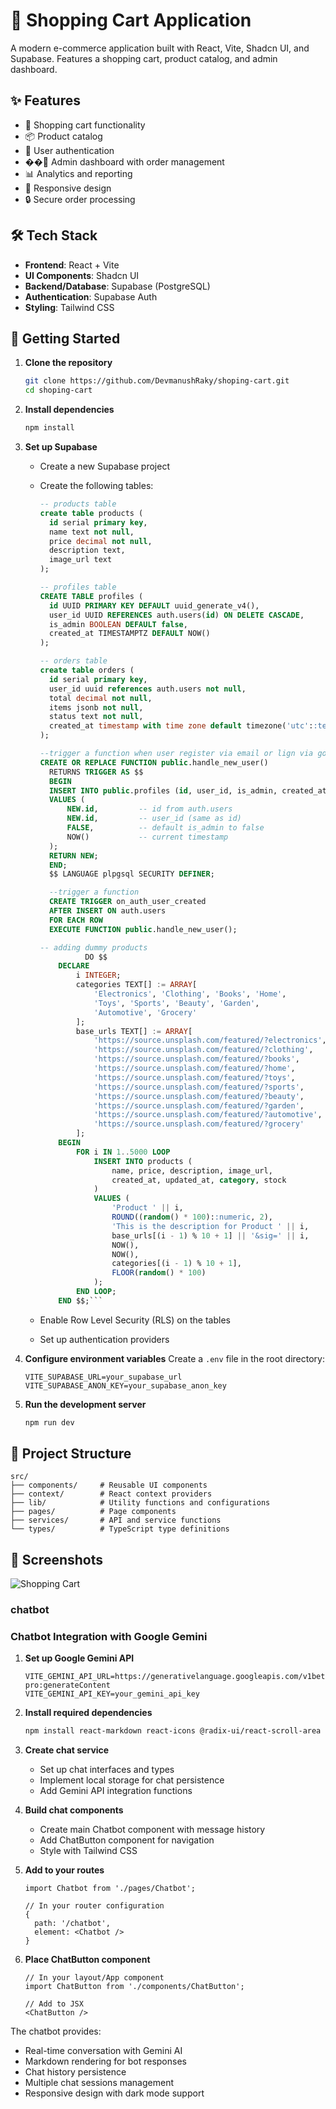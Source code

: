 # 🚀 Shopping Cart Application

A modern e-commerce application built with React, Vite, Shadcn UI, and Supabase. Features a shopping cart, product catalog, and admin dashboard.

## ✨ Features

- 🛒 Shopping cart functionality
- 📦 Product catalog
- 👤 User authentication
- ��‍💼 Admin dashboard with order management
- 📊 Analytics and reporting
- 📱 Responsive design
- 🔒 Secure order processing

## 🛠️ Tech Stack

- **Frontend**: React + Vite
- **UI Components**: Shadcn UI
- **Backend/Database**: Supabase (PostgreSQL)
- **Authentication**: Supabase Auth
- **Styling**: Tailwind CSS

## 🚀 Getting Started

1. **Clone the repository**

    ```bash
    git clone https://github.com/DevmanushRaky/shoping-cart.git
    cd shoping-cart
    ```

2. **Install dependencies**

    ```bash
    npm install
    ```

3. **Set up Supabase**

    - Create a new Supabase project
    - Create the following tables:

      ```sql
      -- products table
      create table products (
        id serial primary key,
        name text not null,
        price decimal not null,
        description text,
        image_url text
      );

      -- profiles table
      CREATE TABLE profiles (
        id UUID PRIMARY KEY DEFAULT uuid_generate_v4(),
        user_id UUID REFERENCES auth.users(id) ON DELETE CASCADE,
        is_admin BOOLEAN DEFAULT false,
        created_at TIMESTAMPTZ DEFAULT NOW()
      );

      -- orders table
      create table orders (
        id serial primary key,
        user_id uuid references auth.users not null,
        total decimal not null,
        items jsonb not null,
        status text not null,
        created_at timestamp with time zone default timezone('utc'::text, now())
      );

      --trigger a function when user register via email or lign via google 
      CREATE OR REPLACE FUNCTION public.handle_new_user()
        RETURNS TRIGGER AS $$
        BEGIN
        INSERT INTO public.profiles (id, user_id, is_admin, created_at)
        VALUES (
            NEW.id,         -- id from auth.users
            NEW.id,         -- user_id (same as id)
            FALSE,          -- default is_admin to false
            NOW()           -- current timestamp
        );
        RETURN NEW;
        END;
        $$ LANGUAGE plpgsql SECURITY DEFINER;

        --trigger a function
        CREATE TRIGGER on_auth_user_created
        AFTER INSERT ON auth.users
        FOR EACH ROW
        EXECUTE FUNCTION public.handle_new_user();

      -- adding dummy products 
                DO $$
          DECLARE
              i INTEGER;
              categories TEXT[] := ARRAY[
                  'Electronics', 'Clothing', 'Books', 'Home',
                  'Toys', 'Sports', 'Beauty', 'Garden',
                  'Automotive', 'Grocery'
              ];
              base_urls TEXT[] := ARRAY[
                  'https://source.unsplash.com/featured/?electronics',
                  'https://source.unsplash.com/featured/?clothing',
                  'https://source.unsplash.com/featured/?books',
                  'https://source.unsplash.com/featured/?home',
                  'https://source.unsplash.com/featured/?toys',
                  'https://source.unsplash.com/featured/?sports',
                  'https://source.unsplash.com/featured/?beauty',
                  'https://source.unsplash.com/featured/?garden',
                  'https://source.unsplash.com/featured/?automotive',
                  'https://source.unsplash.com/featured/?grocery'
              ];
          BEGIN
              FOR i IN 1..5000 LOOP
                  INSERT INTO products (
                      name, price, description, image_url,
                      created_at, updated_at, category, stock
                  )
                  VALUES (
                      'Product ' || i,
                      ROUND((random() * 100)::numeric, 2),
                      'This is the description for Product ' || i,
                      base_urls[(i - 1) % 10 + 1] || '&sig=' || i,
                      NOW(),
                      NOW(),
                      categories[(i - 1) % 10 + 1],
                      FLOOR(random() * 100)
                  );
              END LOOP;
          END $$;```

    - Enable Row Level Security (RLS) on the tables
    - Set up authentication providers

4. **Configure environment variables**
    Create a `.env` file in the root directory:

    ```env
    VITE_SUPABASE_URL=your_supabase_url
    VITE_SUPABASE_ANON_KEY=your_supabase_anon_key
    ```

5. **Run the development server**
    ```bash
    npm run dev
    ```

## 📁 Project Structure

```
src/
├── components/     # Reusable UI components
├── context/        # React context providers
├── lib/            # Utility functions and configurations
├── pages/          # Page components
├── services/       # API and service functions
└── types/          # TypeScript type definitions
```

## 📸 Screenshots


![Shopping Cart](public/task5-shopping-cart.gif)


 ### chatbot 
### Chatbot Integration with Google Gemini

1. **Set up Google Gemini API**
   ```env
   VITE_GEMINI_API_URL=https://generativelanguage.googleapis.com/v1beta/models/gemini-pro:generateContent
   VITE_GEMINI_API_KEY=your_gemini_api_key
   ```

2. **Install required dependencies**
   ```bash
   npm install react-markdown react-icons @radix-ui/react-scroll-area
   ```

3. **Create chat service**
   - Set up chat interfaces and types
   - Implement local storage for chat persistence
   - Add Gemini API integration functions

4. **Build chat components**
   - Create main Chatbot component with message history
   - Add ChatButton component for navigation
   - Style with Tailwind CSS

5. **Add to your routes**
   ```tsx
   import Chatbot from './pages/Chatbot';
   
   // In your router configuration
   {
     path: '/chatbot',
     element: <Chatbot />
   }
   ```

6. **Place ChatButton component**
   ```tsx
   // In your layout/App component
   import ChatButton from './components/ChatButton';
   
   // Add to JSX
   <ChatButton />
   ```

The chatbot provides:
- Real-time conversation with Gemini AI
- Markdown rendering for bot responses
- Chat history persistence
- Multiple chat sessions management
- Responsive design with dark mode support